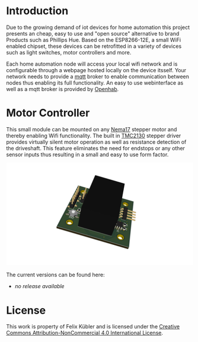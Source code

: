 # Introduction
Due to the growing demand of iot devices for home automation this project presents an cheap, easy to use and "open source" alternative to brand Products such as Phillips Hue. Based on the ESP8266-12E, a small WiFi enabled chipset, these devices can be retrofitted in a variety of devices such as light switches, motor controllers and more.

Each home automation node will access your local wifi network and is configurable through a webpage hosted locally on the device itsself. Your network needs to provide a [mqtt](https://pagefault.blog/2017/03/02/using-local-mqtt-broker-for-cloud-and-interprocess-communication/) broker to enable communication between nodes thus enabling its full functionality. An easy to use webinterface as well as a mqtt broker is provided by [Openhab](https://www.openhab.org/).

# Motor Controller
This small module can be mounted on any [Nema17](http://reprap.org/wiki/NEMA_17_Stepper_motor) stepper motor and thereby enabling Wifi functionality. The built in [TMC2130](https://www.trinamic.com/) stepper driver provides virtually silent motor operation as well as resistance detection of the driveshaft. This feature eliminates the need for endstops or any other sensor inputs thus resulting in a small and easy to use form factor. 

![motor controller render](Hardware/Electronics/Render/MotorController_3d.png)

The current versions can be found here:
* *no release available*

# License
This work is property of Felix Kübler and is licensed under the
<a rel="license" href="http://creativecommons.org/licenses/by-nc/4.0/">Creative Commons Attribution-NonCommercial 4.0 International License</a>.
